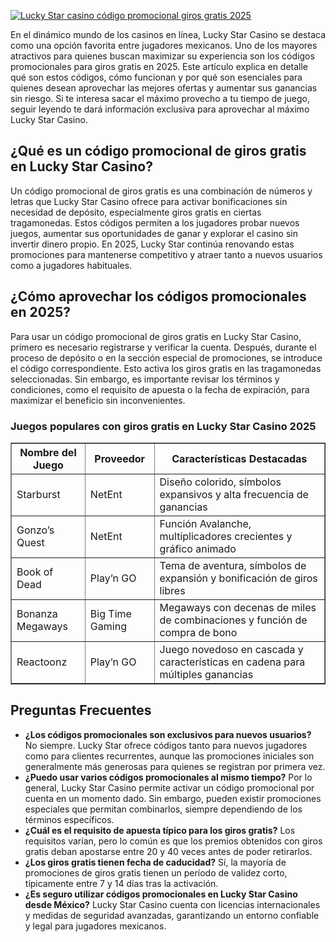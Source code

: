 [![Lucky Star casino código promocional giros gratis 2025](https://123-caf.pages.dev/gitsignup.png)](https://vrmoo.ru/Bt82HjjY)

<div>   <p>En el dinámico mundo de los casinos en línea, Lucky Star Casino se destaca como una opción favorita entre jugadores mexicanos. Uno de los mayores atractivos para quienes buscan maximizar su experiencia son los códigos promocionales para giros gratis en 2025. Este artículo explica en detalle qué son estos códigos, cómo funcionan y por qué son esenciales para quienes desean aprovechar las mejores ofertas y aumentar sus ganancias sin riesgo. Si te interesa sacar el máximo provecho a tu tiempo de juego, seguir leyendo te dará información exclusiva para aprovechar al máximo Lucky Star Casino.</p>    <h2>¿Qué es un código promocional de giros gratis en Lucky Star Casino?</h2>   <p>Un código promocional de giros gratis es una combinación de números y letras que Lucky Star Casino ofrece para activar bonificaciones sin necesidad de depósito, especialmente giros gratis en ciertas tragamonedas. Estos códigos permiten a los jugadores probar nuevos juegos, aumentar sus oportunidades de ganar y explorar el casino sin invertir dinero propio. En 2025, Lucky Star continúa renovando estas promociones para mantenerse competitivo y atraer tanto a nuevos usuarios como a jugadores habituales.</p>    <h2>¿Cómo aprovechar los códigos promocionales en 2025?</h2>   <p>Para usar un código promocional de giros gratis en Lucky Star Casino, primero es necesario registrarse y verificar la cuenta. Después, durante el proceso de depósito o en la sección especial de promociones, se introduce el código correspondiente. Esto activa los giros gratis en las tragamonedas seleccionadas. Sin embargo, es importante revisar los términos y condiciones, como el requisito de apuesta o la fecha de expiración, para maximizar el beneficio sin inconvenientes.</p>    <h3>Juegos populares con giros gratis en Lucky Star Casino 2025</h3>   <table border="1" cellpadding="8" cellspacing="0">   <thead>   <tr>   <th>Nombre del Juego</th>   <th>Proveedor</th>   <th>Características Destacadas</th>   </tr>   </thead>   <tbody>   <tr>   <td>Starburst</td>   <td>NetEnt</td>   <td>Diseño colorido, símbolos expansivos y alta frecuencia de ganancias</td>   </tr>   <tr>   <td>Gonzo’s Quest</td>   <td>NetEnt</td>   <td>Función Avalanche, multiplicadores crecientes y gráfico animado</td>   </tr>   <tr>   <td>Book of Dead</td>   <td>Play’n GO</td>   <td>Tema de aventura, símbolos de expansión y bonificación de giros libres</td>   </tr>   <tr>   <td>Bonanza Megaways</td>   <td>Big Time Gaming</td>   <td>Megaways con decenas de miles de combinaciones y función de compra de bono</td>   </tr>   <tr>   <td>Reactoonz</td>   <td>Play’n GO</td>   <td>Juego novedoso en cascada y características en cadena para múltiples ganancias</td>   </tr>   </tbody>   </table>    <h2>Preguntas Frecuentes</h2>   <ul>   <li><strong>¿Los códigos promocionales son exclusivos para nuevos usuarios?</strong>   No siempre. Lucky Star ofrece códigos tanto para nuevos jugadores como para clientes recurrentes, aunque las promociones iniciales son generalmente más generosas para quienes se registran por primera vez.</li>    <li><strong>¿Puedo usar varios códigos promocionales al mismo tiempo?</strong>   Por lo general, Lucky Star Casino permite activar un código promocional por cuenta en un momento dado. Sin embargo, pueden existir promociones especiales que permitan combinarlos, siempre dependiendo de los términos específicos.</li>    <li><strong>¿Cuál es el requisito de apuesta típico para los giros gratis?</strong>   Los requisitos varían, pero lo común es que los premios obtenidos con giros gratis deban apostarse entre 20 y 40 veces antes de poder retirarlos.</li>    <li><strong>¿Los giros gratis tienen fecha de caducidad?</strong>   Sí, la mayoría de promociones de giros gratis tienen un período de validez corto, típicamente entre 7 y 14 días tras la activación.</li>    <li><strong>¿Es seguro utilizar códigos promocionales en Lucky Star Casino desde México?</strong>   Lucky Star Casino cuenta con licencias internacionales y medidas de seguridad avanzadas, garantizando un entorno confiable y legal para jugadores mexicanos.</li>   </ul>   </div>